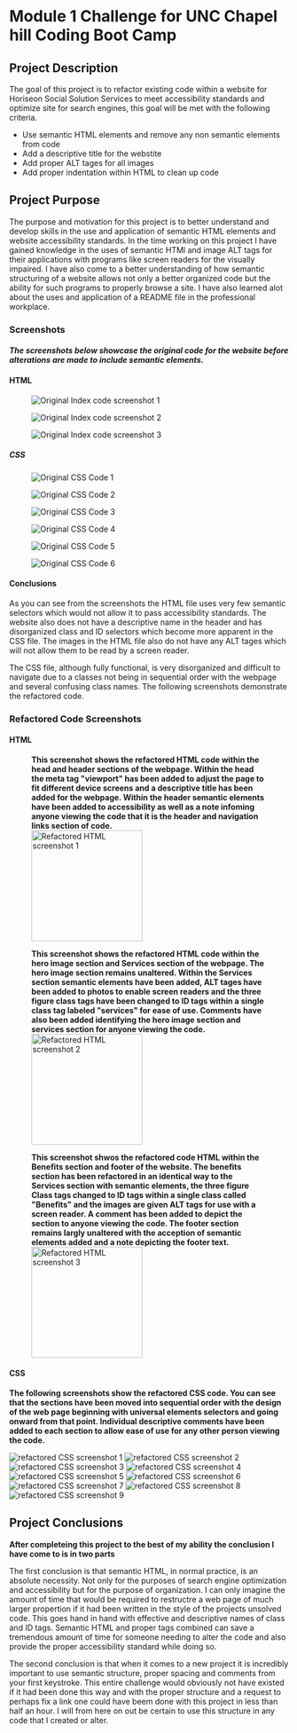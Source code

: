 # **Module 1 Challenge for UNC Chapel hill Coding Boot Camp**

## **Project Description**

The goal of this project is to refactor existing code within a website for Horiseon Social Solution Services to meet accessibility standards and optimize site for search engines, this goal will be met with the following criteria.

<ul>
  <li>
  Use semantic HTML elements and remove any non semantic elements from code
  </li>
  <li>
  Add a descriptive title for the webstite
  </li>
  <li>
  Add proper ALT tages for all images
  </li>
  <li>
  Add proper indentation within HTML to clean up code
  </li>
</ul>

## <strong>Project Purpose</strong>
<p>
  The purpose and motivation for this project is to better understand and develop skills in the use and application of semantic HTML elements and website accessibility standards.
  In the time working on this project I have gained knowledge in the uses of semantic HTMl and image ALT tags for their applications with programs like screen readers for the visually impaired. I have also come to a better understanding of how semantic structuring of a website allows not only a better organized code but the ability for such programs to properly browse a site.  I have also learned alot about the uses and application of a README file in the professional workplace.
  </p>

### <strong>Screenshots</strong>
  
#### *The screenshots below showcase the original code for the website before alterations are made to include semantic elements.*

#### <strong>HTML</strong>

<figure>
  <img src="Develop/assets/readmeimages/Original Index Code 1.png" alt="Original Index code screenshot 1">
</figure>
<figure>
  <img src="Develop/assets/readmeimages/Original Index Code 2.png" alt="Original Index code screenshot 2">
</figure>
<figure>
  <img src="Develop/assets/readmeimages/Original Index Code 3.png" alt="Original Index code screenshot 3">
</figure>

##### CSS

<figure>
  <img src="Develop/assets/readmeimages/Original CSS Code 1.png" alt="Original CSS Code 1">
</figure>
<figure>
  <img src="Develop/assets/readmeimages/Original CSS Code 2.png" alt="Original CSS Code 2">
</figure>
<figure>
  <img src="Develop/assets/readmeimages/Original CSS Code 3.png" alt="Original CSS Code 3">
</figure>
<figure>
  <img src="Develop/assets/readmeimages/Original CSS Code 4.png" alt="Original CSS Code 4">
</figure>
<figure>
  <img src="Develop/assets/readmeimages/Original CSS Code 5.png" alt="Original CSS Code 5">
</figure>
<figure>
  <img src="Develop/assets/readmeimages/Original CSS Code 6.png" alt="Original CSS Code 6">
</figure>

#### Conclusions

<section>
  <p>
      As you can see from the screenshots the HTML file uses very few semantic selectors which would not allow it to pass accessibility standards.
    The website also does not have a descriptive name in the header and has disorganized class and ID selectors which become more apparent in the CSS file.
    The images in the HTML file also do not have any ALT tages which will not allow them to be read by a screen reader.
  </p>
  <p>
     The CSS file, although fully functional, is very disorganized and difficult to navigate due to a classes not being in sequential order with the webpage
    and several confusing class names.  The following screenshots demonstrate the refactored code.
  </p>
</section>

### Refactored Code Screenshots

#### HTML

<figure>
  <figcaption><strong>This screenshot shows the refactored HTML code within the head and header sections of the webpage.  Within the head the meta tag "viewport" has been added to adjust the page to fit different device screens and a descriptive title has been added for the webpage.  Within the header semantic elements have been added to accessibility as well as a note infoming anyone viewing the code that it is the header and navigation links section of code.</strong></figcaption>
  <img src="Develop/assets/readmeimages/Refactored HTML 1.png" alt="Refactored HTML screenshot 1" height="200px" width="200px">
</figure>
<figure>
  <figcaption><strong>This screenshot shows the refactored HTML code within the hero image section and Services section of the webpage.  The hero image section remains unaltered. Within the Services section semantic elements have been added, ALT tages have been added to photos to enable screen readers and the three figure class tags have been changed to ID tags within a single class tag labeled "services" for ease of use. Comments have also been added identifying the hero image section and services section for anyone viewing the code.</strong></figcaption>
  <img src="Develop/assets/readmeimages/Refactored HTML 2.png" alt="Refactored HTML screenshot 2" height="200px" width="200px">
</figure>
<figure>
  <figcaption><strong>This screenshot shwos the refactored code HTML within the Benefits section and footer of the website.  The benefits section has been refactored in an identical way to the Services section with semantic elements, the three figure Class tags changed to ID tags within a single class called "Benefits" and the images are given ALT tags for use with a screen reader.  A comment has been added to depict the section to anyone viewing the code.  The footer section remains largly unaltered with the acception of semantic elements added and a note depicting the footer text.</strong></figcaption>
  <img src="Develop/assets/readmeimages/Refactored HTML 3.png" alt="Refactored HTML screenshot 3" height="200px" width="200px">
</figure>

#### CSS

**The following screenshots show the refactored CSS code.  You can see that the sections have been moved into sequential order with the design of the web page beginning with universal elements selectors and going onward from that point.  Individual descriptive comments have been added to each section to allow ease of use for any other person viewing the code.**

<img src="Develop/assets/readmeimages/Refactored CSS 1.png" alt="refactored CSS screenshot 1">

<img src="Develop/assets/readmeimages/Refactored CSS 2.png" alt="refactored CSS screenshot 2">

<img src="Develop/assets/readmeimages/Refactored CSS 3.png" alt="refactored CSS screenshot 3">

<img src="Develop/assets/readmeimages/Refactored CSS 4.png" alt="refactored CSS screenshot 4">

<img src="Develop/assets/readmeimages/Refactored CSS 5.png" alt="refactored CSS screenshot 5">

<img src="Develop/assets/readmeimages/Refactored CSS 6.png" alt="refactored CSS screenshot 6">

<img src="Develop/assets/readmeimages/Refactored CSS 7.png" alt="refactored CSS screenshot 7">

<img src="Develop/assets/readmeimages/Refactored CSS 8.png" alt="refactored CSS screenshot 8">

<img src="Develop/assets/readmeimages/Refactored CSS 9.png" alt="refactored CSS screenshot 9">

## Project Conclusions

**After completeing this project to the best of my ability the conclusion I have come to is in two parts**

The first conclusion is that semantic HTML, in normal practice, is an absolute necessity.  Not only for the purposes of search engine optimization and accessibility but for the purpose of organization.  I can only imagine the amount of time that would be required to restructre a web page of much larger propertion if it had been written in the style of the projects unsolved code.  This goes hand in hand with effective and descriptive names of class and ID tags.  Semantic HTML and proper tags combined can save a tremendous amount of time for someone needing to alter the code and also provide the proper accessibility standard while doing so.

The second conclusion is that when it comes to a new project it is incredibly important to use semantic structure, proper spacing and comments from your first keystroke.  This entire challenge would obviously not have existed if it had been done this way and with the proper structure and a request to perhaps fix a link one could have beem done with this project in less than half an hour.  I will from here on out be certain to use this structure in any code that I created or alter.



  
  

